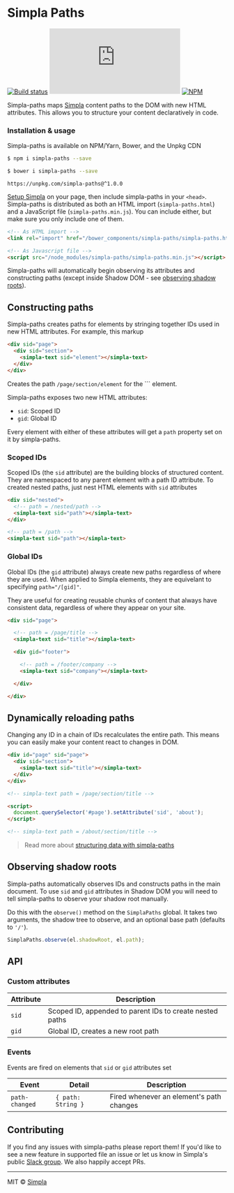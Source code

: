 # Simpla Paths
[![Build status][travis-badge]][travis-url] ![Size][size-badge] [![NPM][npm-badge]][npm-url]

Simpla-paths maps [Simpla][simpla] content paths to the DOM with new HTML attributes. This allows you to structure your content declaratively in code.

### Installation & usage

Simpla-paths is available on NPM/Yarn, Bower, and the Unpkg CDN

```sh
$ npm i simpla-paths --save
```

```sh
$ bower i simpla-paths --save
```

```
https://unpkg.com/simpla-paths@^1.0.0
```

[Setup Simpla][setup-simpla] on your page, then include simpla-paths in your `<head>`. Simpla-paths is distributed as both an HTML import (`simpla-paths.html`) and a JavaScript file (`simpla-paths.min.js`). You can include either, but make sure you only include one of them.

```html
<!-- As HTML import -->
<link rel="import" href="/bower_components/simpla-paths/simpla-paths.html">
```

```html
<!-- As Javascript file -->
<script src="/node_modules/simpla-paths/simpla-paths.min.js"></script>
```

Simpla-paths will automatically begin observing its attributes and constructing paths (except inside Shadow DOM - see [observing shadow roots](#observing-shadow-roots)).

## Constructing paths

Simpla-paths creates paths for elements by stringing together IDs used in new HTML attributes. For example, this markup

```html
<div sid="page">
  <div sid="section">
    <simpla-text sid="element"></simpla-text>
  </div>
</div>
```

Creates the path `/page/section/element` for the `<simpla-text>`` element.

Simpla-paths exposes two new HTML attributes:

- `sid`: Scoped ID
- `gid`: Global ID

Every element with either of these attributes will get a `path` property set on it by simpla-paths.

### Scoped IDs

Scoped IDs (the `sid` attribute) are the building blocks of structured content. They are namespaced to any parent element with a path ID attribute. To created nested paths, just nest HTML elements with `sid` attributes

```html
<div sid="nested">
  <!-- path = /nested/path -->
  <simpla-text sid="path"></simpla-text>
</div>

<!-- path = /path -->
<simpla-text sid="path"></simpla-text>
```

### Global IDs

Global IDs (the `gid` attribute) always create new paths regardless of where they are used. When applied to Simpla elements, they are equivelant to specifying `path="/[gid]"`. 

They are useful for creating reusable chunks of content that always have consistent data, regardless of where they appear on your site.

```html
<div sid="page">

  <!-- path = /page/title -->
  <simpla-text sid="title"></simpla-text>

  <div gid="footer">

    <!-- path = /footer/company -->
    <simpla-text sid="company"></simpla-text>  

  </div>

</div>
```

## Dynamically reloading paths

Changing any ID in a chain of IDs recalculates the entire path. This means you can easily make your content react to changes in DOM.

```html
<div id="page" sid="page">
  <div sid="section">
    <simpla-text sid="title"></simpla-text>
  </div>
</div>

<!-- simpla-text path = /page/section/title -->

<script>
  document.querySelector('#page').setAttribute('sid', 'about');
</script>

<!-- simpla-text path = /about/section/title -->
```

> Read more about [structuring data with simpla-paths](https://www.simpla.io/docs/guides/structuring-data)

## Observing shadow roots

Simpla-paths automatically observes IDs and constructs paths in the main document. To use `sid` and `gid` attributes in Shadow DOM you will need to tell simpla-paths to observe your shadow root manually.

Do this with the `observe()` method on the `SimplaPaths` global. It takes two arguments, the shadow tree to observe, and an optional base path (defaults to `'/'`).

```js
SimplaPaths.observe(el.shadowRoot, el.path);
```

## API

### Custom attributes

Attribute | Description
--------- | -----------
`sid`     | Scoped ID, appended to parent IDs to create nested paths
`gid`     | Global ID, creates a new root path

### Events

Events are fired on elements that `sid` or `gid` attributes set

Event          | Detail             | Description                              
-------------- | ------------------ | ------------
`path-changed` | `{ path: String }` | Fired whenever an element's path changes

## Contributing

If you find any issues with simpla-paths please report them! If you'd like to see a new feature in supported file an issue or let us know in Simpla's public [Slack group](https://slack.simpla.io). We also happily accept PRs.

***

MIT © [Simpla][simpla]

[simpla]: https://www.simpla.io
[setup-simpla]: https://docs.simpla.io/guides/get-started.html
[npm-badge]: https://img.shields.io/npm/v/simpla-paths.svg
[npm-url]: https://www.npmjs.com/package/simpla-paths
[travis-badge]: https://img.shields.io/travis/simplaio/simpla-paths.svg
[travis-url]: https://travis-ci.org/simplaio/simpla-paths
[size-badge]: https://badges.herokuapp.com/size/github/simplaio/simpla-paths/master/simpla-paths.min.js?gzip=true
[slack-badge]: http://slack.simpla.io/badge.svg
[slack-url]: https://slack.simpla.io
